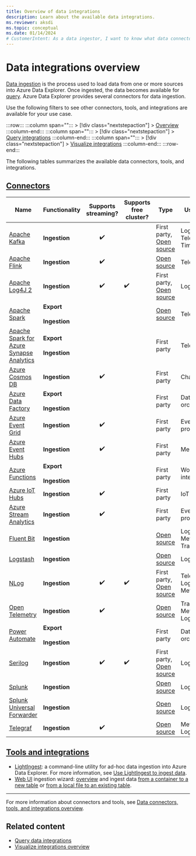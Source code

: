 ```yaml
---
title: Overview of data integrations
description: Learn about the available data integrations.
ms.reviewer: aksdi
ms.topic: conceptual
ms.date: 01/14/2024
# CustomerIntent: As a data ingestor, I want to know what data connectors and tools are available, so that I can choose the right one for my use case.
---
```

# Data integrations overview

[Data ingestion](ingest-data-overview.md) is the process used to load data from one or more sources into Azure Data Explorer. Once ingested, the data becomes available for [query](kusto/query/index.md). Azure Data Explorer provides several connectors for data ingestion.

Use the following filters to see other connectors, tools, and integrations are available for your use case.

:::row:::
   :::column span="":::
      > [!div class="nextstepaction"]
      > [Overview](integrate-overview.md)
   :::column-end:::
   :::column span="":::
      > [!div class="nextstepaction"]
      > [Query integrations](integrate-query-overview.md)
   :::column-end:::
   :::column span="":::
      > [!div class="nextstepaction"]
      > [Visualize integrations](integrate-visualize-overview.md)
   :::column-end:::
:::row-end:::

The following tables summarizes the available data connectors, tools, and integrations.

## [Connectors](#tab/connectors)

| Name | Functionality | Supports streaming? | Supports free cluster? | Type | Use cases |
|--|--|:-:|--|--|--|
| [Apache Kafka](integrate-overview.md#apache-kafka) | **Ingestion** | :heavy_check_mark: | | First party, [Open source](https://github.com/Azure/kafka-sink-azure-kusto/) | Logs, Telemetry, Time series |
| [Apache Flink](integrate-overview.md#apache-flink) | **Ingestion** | :heavy_check_mark: | | [Open source](https://github.com/Azure/flink-connector-kusto/) | Telemetry |
| [Apache Log4J 2](integrate-overview.md#apache-log4j-2) | **Ingestion** | :heavy_check_mark: | :heavy_check_mark: | First party, [Open source](https://github.com/Azure/azure-kusto-log4j) | Logs |
| [Apache Spark](integrate-overview.md#apache-spark) | **Export**<br /><br />**Ingestion** | | | [Open source](https://github.com/Azure/azure-kusto-spark/) | Telemetry |
| [Apache Spark for Azure Synapse Analytics](integrate-overview.md#apache-spark-for-azure-synapse-analytics) | **Export**<br /><br />**Ingestion** | | | First party | Telemetry |
| [Azure Cosmos DB](integrate-overview.md#azure-cosmos-db) | **Ingestion** | :heavy_check_mark: | | First party | Change feed |
| [Azure Data Factory](integrate-overview.md#azure-data-factory) | **Export**<br /><br />**Ingestion** | | | First party | Data orchestration |
| [Azure Event Grid](integrate-overview.md#azure-event-grid) | **Ingestion** | :heavy_check_mark: | | First party | Event processing |
| [Azure Event Hubs](integrate-overview.md#azure-event-hubs) | **Ingestion** | :heavy_check_mark: | | First party | Messaging |
| [Azure Functions](integrate-overview.md#azure-functions) | **Export**<br /><br />**Ingestion** | | | First party | Workflow integrations |
| [Azure IoT Hubs](integrate-overview.md#azure-iot-hubs) | **Ingestion** | :heavy_check_mark: | | First party | IoT data |
| [Azure Stream Analytics](integrate-overview.md#azure-stream-analytics) | **Ingestion** | :heavy_check_mark: | | First party | Event processing |
| [Fluent Bit](integrate-overview.md#fluent-bit) | **Ingestion** | | | [Open source](https://github.com/fluent/fluent-bit) | Logs, Metrics, Traces |
| [Logstash](integrate-overview.md#logstash) | **Ingestion** | | | [Open source](https://github.com/Azure/logstash-output-kusto/) | Logs |
| [NLog](integrate-overview.md#nlog) | **Ingestion** | :heavy_check_mark: | :heavy_check_mark: | First party, [Open source](https://github.com/Azure/azure-kusto-nlog-sink) | Telemetry, Logs, Metrics |
| [Open Telemetry](integrate-overview.md#open-telemetry) | **Ingestion** | :heavy_check_mark: | | [Open source](https://github.com/open-telemetry/opentelemetry-collector-contrib/tree/main/exporter/azuredataexplorerexporter) | Traces, Metrics, Logs |
| [Power Automate](integrate-overview.md#power-automate) | **Export**<br /><br />**Ingestion** | | | First party | Data orchestration |
| [Serilog](integrate-overview.md#serilog) | **Ingestion** | :heavy_check_mark: | :heavy_check_mark: | First party, [Open source](https://github.com/Azure/serilog-sinks-azuredataexplorer) | Logs |
| [Splunk](integrate-overview.md#splunk) | **Ingestion** | | | [Open source](https://github.com/Azure/azure-kusto-splunk) | Logs |
| [Splunk Universal Forwarder](integrate-overview.md#splunk-universal-forwarder)| **Ingestion** | | | [Open source](https://github.com/Azure/azure-kusto-splunk) | Logs |
| [Telegraf](integrate-overview.md#telegraf) | **Ingestion** | :heavy_check_mark: | | [Open source](https://github.com/influxdata/telegraf/tree/master/plugins/outputs/azure_data_explorer) | Metrics, Logs |

## [Tools and integrations](#tab/integrations)

* [LightIngest](/azure/data-explorer/integrate-overview&tabs=integrations#lightingest): a command-line utility for ad-hoc data ingestion into Azure Data Explorer. For more information, see [Use LightIngest to ingest data](lightingest.md).
* [Web UI](/azure/data-explorer/integrate-overview&tabs=integrations#web-ui) ingestion wizard: [overview](ingest-data-wizard.md) and ingest data [from a container to a new table](/azure/data-explorer/ingest-from-container)
or [from a local file to an existing table](/azure/data-explorer/ingest-from-local-file).

---

For more information about connectors and tools, see [Data connectors, tools, and integrations overview](integrate-overview.md#detailed-descriptions).

## Related content

* [Query data integrations](integrate-query-overview.md)
* [Visualize integrations overview](integrate-visualize-overview.md)
